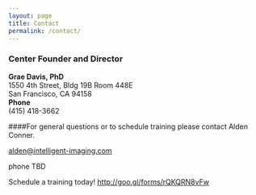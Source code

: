 ```yaml
---
layout: page
title: Contact
permalink: /contact/
---
```


### Center Founder and Director

**Grae Davis, PhD**  
1550 4th Street, Bldg 19B Room 448E  
San Francisco, CA 94158  
**Phone**  
(415) 418-3662



####For general questions or to schedule training please contact Alden Conner.

alden@intelligent-imaging.com

phone TBD

Schedule a training today! <http://goo.gl/forms/rQKQRN8vFw>
